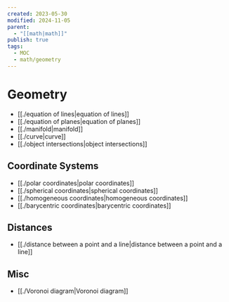 ```yaml
---
created: 2023-05-30
modified: 2024-11-05
parent:
  - "[[math|math]]"
publish: true
tags:
  - MOC
  - math/geometry
---
```


# Geometry
- [[./equation of lines|equation of lines]]
- [[./equation of planes|equation of planes]]
- [[./manifold|manifold]]
- [[./curve|curve]]
- [[./object intersections|object intersections]]

## Coordinate Systems
- [[./polar coordinates|polar coordinates]]
- [[./spherical coordinates|spherical coordinates]]
- [[./homogeneous coordinates|homogeneous coordinates]]
- [[./barycentric coordinates|barycentric coordinates]]

## Distances
- [[./distance between a point and a line|distance between a point and a line]]

## Misc
- [[./Voronoi diagram|Voronoi diagram]]